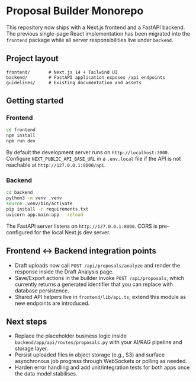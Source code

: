 # Proposal Builder Monorepo

This repository now ships with a Next.js frontend and a FastAPI backend. The previous single-page React implementation has been migrated into the `frontend` package while all server responsibilities live under `backend`.

## Project layout

```
frontend/       # Next.js 14 + Tailwind UI
backend/        # FastAPI application exposes /api endpoints
guidelines/     # Existing documentation and assets
```

## Getting started

### Frontend

```bash
cd frontend
npm install
npm run dev
```

By default the development server runs on `http://localhost:3000`. Configure `NEXT_PUBLIC_API_BASE_URL` in a `.env.local` file if the API is not reachable at `http://127.0.0.1:8000/api`.

### Backend

```bash
cd backend
python3 -m venv .venv
source .venv/bin/activate
pip install -r requirements.txt
uvicorn app.main:app --reload
```

The FastAPI server listens on `http://127.0.0.1:8000`. CORS is pre-configured for the local Next.js dev server.

## Frontend ↔ Backend integration points

- Draft uploads now call `POST /api/proposals/analyze` and render the response inside the Draft Analysis page.
- Save/Export actions in the builder invoke `POST /api/proposals`, which currently returns a generated identifier that you can replace with database persistence.
- Shared API helpers live in `frontend/lib/api.ts`; extend this module as new endpoints are introduced.

## Next steps

- Replace the placeholder business logic inside `backend/app/api/routes/proposals.py` with your AI/RAG pipeline and storage layer.
- Persist uploaded files in object storage (e.g., S3) and surface asynchronous job progress through WebSockets or polling as needed.
- Harden error handling and add unit/integration tests for both apps once the data model stabilises.
